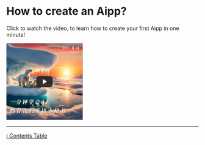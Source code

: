 # How to create an Aipp?

Click to watch the video, to learn how to create your first Aipp in one minute!

<a target="_blank" href="https://www.bilibili.com/video/BV1MS421A73s/?share_source=copy_web&vd_source=f47478ccb1bf2e41f186f648b2cbdaa8" title="一分钟学会AI：拥有我的英语小秘书"><img src="../images/20240226-video-cover.jpg" alt="一分钟学会AI：拥有我的英语小秘书" width="200" height="200"/></a>

---

[ℹ Contents Table](./README.md)
